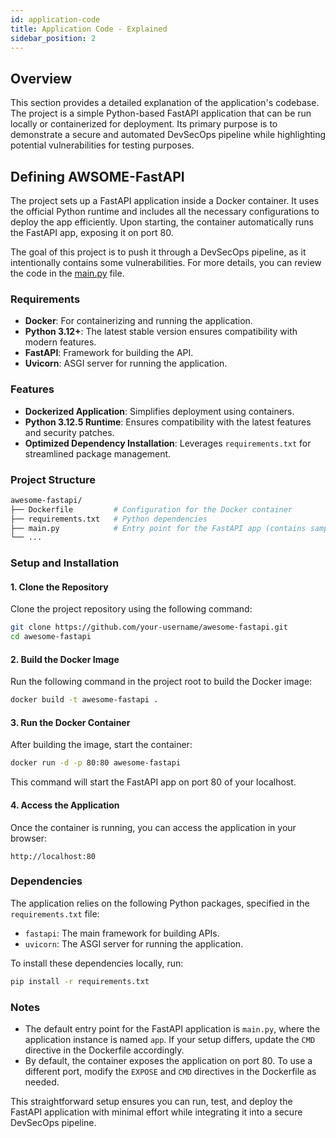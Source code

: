 ```yaml
---
id: application-code
title: Application Code - Explained
sidebar_position: 2
---
```


## Overview

This section provides a detailed explanation of the application's codebase. The project is a simple Python-based FastAPI application that can be run locally or containerized for deployment. Its primary purpose is to demonstrate a secure and automated DevSecOps pipeline while highlighting potential vulnerabilities for testing purposes.

## Defining AWSOME-FastAPI

The project sets up a FastAPI application inside a Docker container. It uses the official Python runtime and includes all the necessary configurations to deploy the app efficiently. Upon starting, the container automatically runs the FastAPI app, exposing it on port 80.

The goal of this project is to push it through a DevSecOps pipeline, as it intentionally contains some vulnerabilities. For more details, you can review the code in the [main.py](https://github.com/devsecblueprint/awsome-fastapi/blob/main/main.py) file.

### Requirements

- **Docker**: For containerizing and running the application.
- **Python 3.12+**: The latest stable version ensures compatibility with modern features.
- **FastAPI**: Framework for building the API.
- **Uvicorn**: ASGI server for running the application.

### Features

- **Dockerized Application**: Simplifies deployment using containers.
- **Python 3.12.5 Runtime**: Ensures compatibility with the latest features and security patches.
- **Optimized Dependency Installation**: Leverages `requirements.txt` for streamlined package management.

### Project Structure

```bash
awesome-fastapi/
├── Dockerfile         # Configuration for the Docker container
├── requirements.txt   # Python dependencies
├── main.py            # Entry point for the FastAPI app (contains sample vulnerabilities)
└── ...
```

### Setup and Installation

#### 1. Clone the Repository

Clone the project repository using the following command:

```bash
git clone https://github.com/your-username/awesome-fastapi.git
cd awesome-fastapi
```

#### 2. Build the Docker Image

Run the following command in the project root to build the Docker image:

```bash
docker build -t awesome-fastapi .
```

#### 3. Run the Docker Container

After building the image, start the container:

```bash
docker run -d -p 80:80 awesome-fastapi
```

This command will start the FastAPI app on port 80 of your localhost.

#### 4. Access the Application

Once the container is running, you can access the application in your browser:

```text
http://localhost:80
```

### Dependencies

The application relies on the following Python packages, specified in the `requirements.txt` file:

- `fastapi`: The main framework for building APIs.
- `uvicorn`: The ASGI server for running the application.

To install these dependencies locally, run:

```bash
pip install -r requirements.txt
```

### Notes

- The default entry point for the FastAPI application is `main.py`, where the application instance is named `app`. If your setup differs, update the `CMD` directive in the Dockerfile accordingly.
- By default, the container exposes the application on port 80. To use a different port, modify the `EXPOSE` and `CMD` directives in the Dockerfile as needed.

This straightforward setup ensures you can run, test, and deploy the FastAPI application with minimal effort while integrating it into a secure DevSecOps pipeline.
